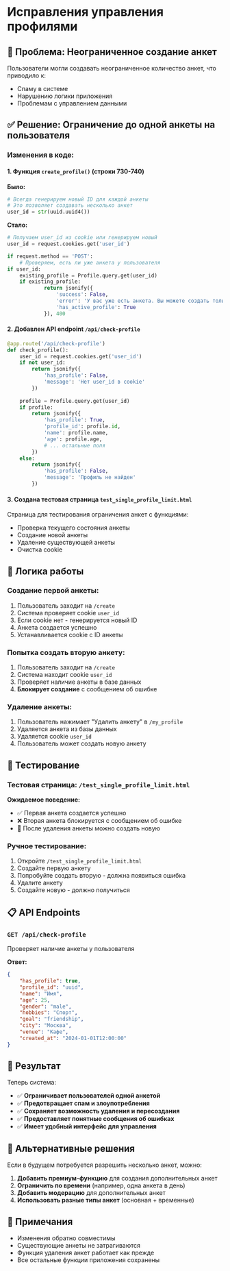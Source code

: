 # Исправления управления профилями

## 🎯 Проблема: Неограниченное создание анкет

Пользователи могли создавать неограниченное количество анкет, что приводило к:
- Спаму в системе
- Нарушению логики приложения
- Проблемам с управлением данными

## ✅ Решение: Ограничение до одной анкеты на пользователя

### Изменения в коде:

#### 1. **Функция `create_profile()` (строки 730-740)**

**Было:**
```python
# Всегда генерируем новый ID для каждой анкеты
# Это позволяет создавать несколько анкет
user_id = str(uuid.uuid4())
```

**Стало:**
```python
# Получаем user_id из cookie или генерируем новый
user_id = request.cookies.get('user_id')

if request.method == 'POST':
    # Проверяем, есть ли уже анкета у пользователя
if user_id:
    existing_profile = Profile.query.get(user_id)
    if existing_profile:
            return jsonify({
                'success': False,
                'error': 'У вас уже есть анкета. Вы можете создать только одну анкету.',
                'has_active_profile': True
            }), 400
```

#### 2. **Добавлен API endpoint `/api/check-profile`**

```python
@app.route('/api/check-profile')
def check_profile():
    user_id = request.cookies.get('user_id')
    if not user_id:
        return jsonify({
            'has_profile': False,
            'message': 'Нет user_id в cookie'
        })
    
    profile = Profile.query.get(user_id)
    if profile:
        return jsonify({
            'has_profile': True,
            'profile_id': profile.id,
            'name': profile.name,
            'age': profile.age,
            # ... остальные поля
        })
    else:
        return jsonify({
            'has_profile': False,
            'message': 'Профиль не найден'
        })
```

#### 3. **Создана тестовая страница `test_single_profile_limit.html`**

Страница для тестирования ограничения анкет с функциями:
- Проверка текущего состояния анкеты
- Создание новой анкеты
- Удаление существующей анкеты
- Очистка cookie

## 🔧 Логика работы

### Создание первой анкеты:
1. Пользователь заходит на `/create`
2. Система проверяет cookie `user_id`
3. Если cookie нет - генерируется новый ID
4. Анкета создается успешно
5. Устанавливается cookie с ID анкеты

### Попытка создать вторую анкету:
1. Пользователь заходит на `/create`
2. Система находит cookie `user_id`
3. Проверяет наличие анкеты в базе данных
4. **Блокирует создание** с сообщением об ошибке

### Удаление анкеты:
1. Пользователь нажимает "Удалить анкету" в `/my_profile`
2. Удаляется анкета из базы данных
3. Удаляется cookie `user_id`
4. Пользователь может создать новую анкету

## 🧪 Тестирование

### Тестовая страница: `/test_single_profile_limit.html`

**Ожидаемое поведение:**
- ✅ Первая анкета создается успешно
- ❌ Вторая анкета блокируется с сообщением об ошибке
- 🔄 После удаления анкеты можно создать новую

### Ручное тестирование:
1. Откройте `/test_single_profile_limit.html`
2. Создайте первую анкету
3. Попробуйте создать вторую - должна появиться ошибка
4. Удалите анкету
5. Создайте новую - должно получиться

## 📋 API Endpoints

### `GET /api/check-profile`
Проверяет наличие анкеты у пользователя

**Ответ:**
```json
{
    "has_profile": true,
    "profile_id": "uuid",
    "name": "Имя",
    "age": 25,
    "gender": "male",
    "hobbies": "Спорт",
    "goal": "friendship",
    "city": "Москва",
    "venue": "Кафе",
    "created_at": "2024-01-01T12:00:00"
}
```

## 🎉 Результат

Теперь система:
- ✅ **Ограничивает пользователей одной анкетой**
- ✅ **Предотвращает спам и злоупотребления**
- ✅ **Сохраняет возможность удаления и пересоздания**
- ✅ **Предоставляет понятные сообщения об ошибках**
- ✅ **Имеет удобный интерфейс для управления**

## 🔄 Альтернативные решения

Если в будущем потребуется разрешить несколько анкет, можно:

1. **Добавить премиум-функцию** для создания дополнительных анкет
2. **Ограничить по времени** (например, одна анкета в день)
3. **Добавить модерацию** для дополнительных анкет
4. **Использовать разные типы анкет** (основная + временные)

## 📝 Примечания

- Изменения обратно совместимы
- Существующие анкеты не затрагиваются
- Функция удаления анкет работает как прежде
- Все остальные функции приложения сохранены 